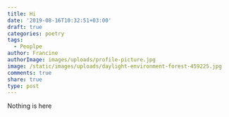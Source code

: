 ```yaml
---
title: Hi
date: '2019-08-16T10:32:51+03:00'
draft: true
categories: poetry
tags:
  - Peoplpe
author: Francine
authorImage: images/uploads/profile-picture.jpg
image: /static/images/uploads/daylight-environment-forest-459225.jpg
comments: true
share: true
type: post
---
```

Nothing is here
